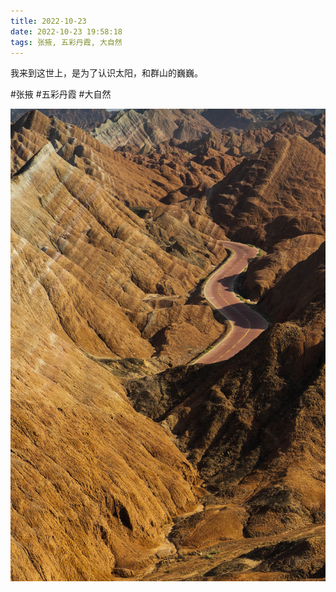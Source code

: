 ```yaml
---
title: 2022-10-23
date: 2022-10-23 19:58:18
tags: 张掖, 五彩丹霞, 大自然
---
```


<p>我来到这世上，是为了认识太阳，和群山的巍巍。</p>

#张掖 #五彩丹霞 #大自然

![](/assets/images/2022/10/3d8d2bc1af18f77c70acf17ca3701cfb.jpg)

